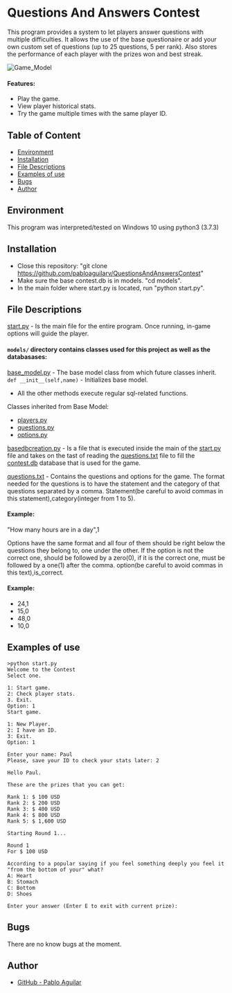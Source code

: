 # Questions And Answers Contest

This program provides a system to let players answer questions with multiple difficulties. It allows the use of the base questionaire or add your own custom set of questions (up to 25 questions, 5 per rank). Also stores the performance of each player with the prizes won and best streak.

![Game_Model](https://user-images.githubusercontent.com/96447338/163114327-6cab1a21-61e3-4583-a581-7da2c7c56223.png)

#### Features:
* Play the game.
* View player historical stats.
* Try the game multiple times with the same player ID.

## Table of Content
* [Environment](#environment)
* [Installation](#installation)
* [File Descriptions](#file-descriptions)
* [Examples of use](#examples-of-use)
* [Bugs](#bugs)
* [Author](#author)

## Environment
This program was interpreted/tested on Windows 10 using python3 (3.7.3)

## Installation
* Close this repository: "git clone https://github.com/pabloaguilarv/QuestionsAndAnswersContest"
* Make sure the base contest.db is in models. "cd models".
* In the main folder where start.py is located, run "python start.py".

## File Descriptions
[start.py](start.py) - Is the main file for the entire program. Once running, in-game options will guide the player.

#### `models/` directory contains classes used for this project as well as the databasases:
[base_model.py](/models/base_model.py) - The base model class from which future classes inherit.
`def __init__(self,name)` - Initializes base model.
* All the other methods execute regular sql-related functions.

Classes inherited from Base Model:
* [players.py](/models/players.py)
* [questions.py](/models/questions.py)
* [options.py](/models/options.py)

[basedbcreation.py](basedbcreation.py) - Is a file that is executed inside the main of the [start.py](start.py) file and takes on the tast of reading the [questions.txt](questions.txt) file to fill the [contest.db](contest.db) database that is used for the game.

[questions.txt](questions.txt) - Contains the questions and options for the game.
The format needed for the questions is to have the statement and the category of that questions separated by a comma.
Statement(be careful to avoid commas in this statement),category(integer from 1 to 5).
#### Example:
"How many hours are in a day",1

Options have the same format and all four of them should be right below the questions they belong to, one under the other.
If the option is not the correct one, should be followed by a zero(0), if it is the correct one, must be followed by a one(1) after the comma.
option(be careful to avoid commas in this text),is_correct.

#### Example:
* 24,1
* 15,0
* 48,0
* 10,0

## Examples of use
```
>python start.py
Welcome to the Contest
Select one.

1: Start game.        
2: Check player stats.
3. Exit.
Option: 1
Start game.     

1: New Player.  
2: I have an ID.
3: Exit.        
Option: 1

Enter your name: Paul
Please, save your ID to check your stats later: 2

Hello Paul.

These are the prizes that you can get:

Rank 1: $ 100 USD
Rank 2: $ 200 USD
Rank 3: $ 400 USD
Rank 4: $ 800 USD
Rank 5: $ 1,600 USD

Starting Round 1...

Round 1
For $ 100 USD

According to a popular saying if you feel something deeply you feel it "from the bottom of your" what?
A: Heart
B: Stomach
C: Bottom
D: Shoes

Enter your answer (Enter E to exit with current prize): 
```
## Bugs
There are no know bugs at the moment.

## Author

- [GitHub - Pablo Aguilar](https://github.com/pabloaguilarv)
